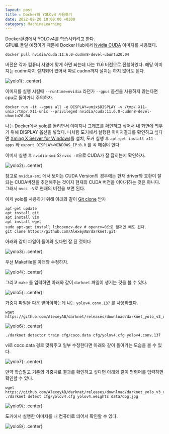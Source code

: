 ```yaml
---
layout: post
title : Docker와 YOLOv4 사용하기
date: 2022-08-20 10:00:00 +0300
category: MachineLearning
---
```

 

Docker환경에서 YOLOv4를 학습시키려고 한다.  
GPU로 돌릴 예정이기 때문에 Docker Hub에서 [Nvidia CUDA](https://hub.docker.com/r/nvidia/cuda) 이미지를 사용했다.  


```
docker pull nvidia/cuda:11.6.0-cudnn8-devel-ubuntu20.04
```

버전은 각자 컴퓨터 사양에 맞게 하면 되는데 나는 11.6 버전으로 진행하였다. 해당 이미지는 cudnn까지 설치되어 있어서 따로 cudnn까지 설치는 하지 않아도 된다.     

![yolo1](/public/img/yolo1.png){: .center}


이미지를 실행 시킬때 `--runtime=nvidia` 라던가 `--gpus` 옵션을 사용하지 않는다면 cpu로 돌아가니 주의하자. 

```
docker run -it --gpus all -e DISPLAY=unix$DISPLAY -v /tmp/.X11-unix:/tmp/.X11-unix --privileged nvidia/cuda:11.6.0-cudnn8-devel-ubuntu20.04
```

나는 Docker에서 yolo를 돌리면서 이미지나 그래프를 확인하고 싶어서 내 화면에 띄우기 위해 DISPLAY 옵션을 넣었다. 나처럼 도커에서 실행한 이미지결과를 확인하고 싶다면 
[Xming X Server for Windows](https://sourceforge.net/projects/xming/)를 설치, 도커 실행 후 `apt-get install x11-apps` 와 `export DISPLAY=WINDOWS_IP:0.0` 를 꼭 해줘야 한다. 

이미지 실행 후 `nvidia-smi` 와 `nvcc -V`으로 CUDA가 잘 잡히는지 확인하자. 

![yolo2](/public/img/yolo2.png){: .center}

참고로 `nvidia-smi` 에서 보이는 CUDA Version의 경우에는 현재 driver와 호환이 잘되는 CUDA버전을 추천해주는 것이지 현재의 CUDA 버전을 이야기하는 것은 아니다. 그래서 `nvcc -V`로 현재의 버전을 보면 된다.  

이제 yolo를 사용하기 위해 아래와 같이 [Git clone](https://github.com/AlexeyAB/darknet) 받자

```
apt-get update
apt install git
apt install vim
apt install wget
sudo apt-get install libopencv-dev # opencv=0으로 할꺼면 빼도 된다.
git clone https://github.com/AlexeyAB/darknet.git
```

아래와 같이 파일이 들어와 있다면 잘 된 것이다

![yolo3](/public/img/yolo3.png){: .center}

우선 Makefile을 아래와 수정하자.  

![yolo4](/public/img/yolo4.png){: .center}

그리고 `make` 를 입력하면 아래와 같이 `darknet` 파일이 생기는 것을 볼 수 있다. 

![yolo5](/public/img/yolo5.png){: .center}

가중치 파일을 다운 받아야하는데 나는 `yolov4.conv.137` 를 사용하였다. 

```
wget https://github.com/AlexeyAB/darknet/releases/download/darknet_yolo_v3_optimal/yolov4.conv.137
```

![yolo6](/public/img/yolo6.png){: .center}

```
./darknet detector train cfg/coco.data cfg/yolov4.cfg yolov4.conv.137
```

vi로 coco.data 경로 맞춰주고 일부 수정한다면 아래와 같이 돌아가는 모습을 볼 수 있다. 


![yolo7](/public/img/yolo7.png){: .center}


만약 학습말고 기존의 가중치로 결과를 확인하고 싶다면 아래와 같이 명령어를 입력하면 확인할 수 있다. 

```
wget https://github.com/AlexeyAB/darknet/releases/download/darknet_yolo_v3_optimal/yolov4.weights
./darknet detect cfg/yolov4.cfg yolov4.weights data/dog.jpg
```

![yolo9](/public/img/yolo9.png){: .center}

도커에서 실행한 이미지를 내 컴퓨터로 띄어서 확인할 수 있다. 

![yolo8](/public/img/yolo8.png){: .center}